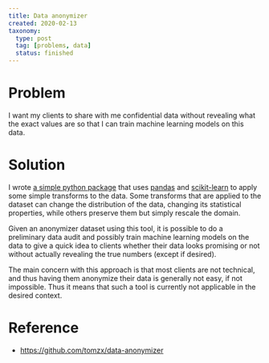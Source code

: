 ```yaml
---
title: Data anonymizer
created: 2020-02-13
taxonomy:
  type: post
  tag: [problems, data]
  status: finished
---
```


# Problem
I want my clients to share with me confidential data without revealing what the exact values are so that I can train machine learning models on this data.

# Solution
I wrote [a simple python package](https://github.com/tomzx/data-anonymizer) that uses [pandas](https://pandas.pydata.org/) and [scikit-learn](https://scikit-learn.org/stable/) to apply some simple transforms to the data. Some transforms that are applied to the dataset can change the distribution of the data, changing its statistical properties, while others preserve them but simply rescale the domain.

Given an anonymizer dataset using this tool, it is possible to do a preliminary data audit and possibly train machine learning models on the data to give a quick idea to clients whether their data looks promising or not without actually revealing the true numbers (except if desired).

The main concern with this approach is that most clients are not technical, and thus having them anonymize their data is generally not easy, if not impossible. Thus it means that such a tool is currently not applicable in the desired context.

# Reference
* https://github.com/tomzx/data-anonymizer
